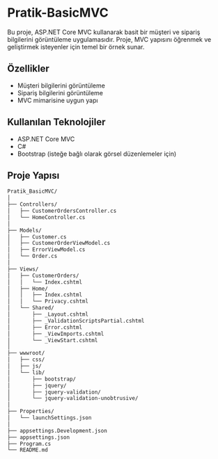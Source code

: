 # Pratik-BasicMVC
Bu proje, ASP.NET Core MVC kullanarak basit bir müşteri ve sipariş bilgilerini görüntüleme uygulamasıdır. Proje, MVC yapısını öğrenmek ve geliştirmek isteyenler için temel bir örnek sunar.

## Özellikler

- Müşteri bilgilerini görüntüleme
- Sipariş bilgilerini görüntüleme
- MVC mimarisine uygun yapı

## Kullanılan Teknolojiler

- ASP.NET Core MVC
- C#
- Bootstrap (isteğe bağlı olarak görsel düzenlemeler için)

## Proje Yapısı

```bash
Pratik_BasicMVC/
│
├── Controllers/
│   ├── CustomerOrdersController.cs
│   └── HomeController.cs
│
├── Models/
│   ├── Customer.cs
│   ├── CustomerOrderViewModel.cs
│   ├── ErrorViewModel.cs
│   └── Order.cs
│
├── Views/
│   ├── CustomerOrders/
│   │   └── Index.cshtml
│   ├── Home/
│   │   ├── Index.cshtml
│   │   └── Privacy.cshtml
│   └── Shared/
│       ├── _Layout.cshtml
│       ├── _ValidationScriptsPartial.cshtml
│       ├── Error.cshtml
│       ├── _ViewImports.cshtml
│       └── _ViewStart.cshtml
│
├── wwwroot/
│   ├── css/
│   ├── js/
│   └── lib/
│       ├── bootstrap/
│       ├── jquery/
│       ├── jquery-validation/
│       └── jquery-validation-unobtrusive/
│
├── Properties/
│   └── launchSettings.json
│
├── appsettings.Development.json
├── appsettings.json
├── Program.cs
└── README.md

```
